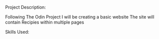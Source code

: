 Project Description: 

Following The Odin Project I will be creating a basic website
The site will contain Recipies within multiple pages

Skills Used:


